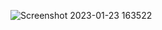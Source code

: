 ![Screenshot 2023-01-23 163522](https://user-images.githubusercontent.com/89843481/214024904-c9c5da36-9bc1-41d8-bfc4-c61744ac3565.png)

